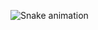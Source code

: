 

 ![Snake animation](https://github.com/Castellammare67/Castellammare67/blob/output/github-contribution-grid-snake.svg)

